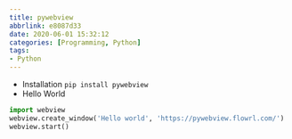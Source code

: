 ```yaml
---
title: pywebview
abbrlink: e8087d33
date: 2020-06-01 15:32:12
categories: [Programming, Python]
tags: 
- Python
---
```

* Installation
`pip install pywebview`
* Hello World
```python
import webview
webview.create_window('Hello world', 'https://pywebview.flowrl.com/')
webview.start()
```